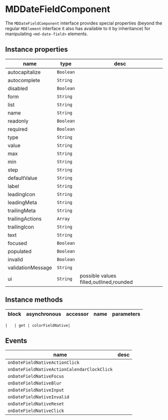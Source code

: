 # MDDateFieldComponent
The `MDDateFieldComponent` interface provides special properties (beyond the regular `MDElement` interface it also has available to it by inheritance) for manipulating `<md-date-field>` elements.

## Instance properties

name|type|desc
---|---|---
autocapitalize|`Boolean`|
autocomplete|`String`|
disabled|`Boolean`|
form|`String`|
list|`String`|
name|`String`|
readonly|`Boolean`|
required|`Boolean`|
type|`String`|
value|`String`|
max|`String`|
min|`String`|
step|`String`|
defaultValue|`String`|
label|`String`|
leadingIcon|`String`|
leadingMeta|`String`|
trailingMeta|`String`|
trailingActions|`Array`|
trailingIcon|`String`|
text|`String`|
focused|`Boolean`|
populated|`Boolean`|
invalid|`Boolean`|
validationMessage|`String`|
ui|`String`|possible values filled,outlined,rounded

## Instance methods

block| asynchronous | accessor| name| parameters
---| --- | ---| ---| ---

    |   | get | colorFieldNative| 

## Events

name|desc
---|---
`onDateFieldNativeActionClick`|
`onDateFieldNativeActionCalendarClockClick`|
`onDateFieldNativeFocus`|
`onDateFieldNativeBlur`|
`onDateFieldNativeInput`|
`onDateFieldNativeInvalid`|
`onDateFieldNativeReset`|
`onDateFieldNativeClick`|
